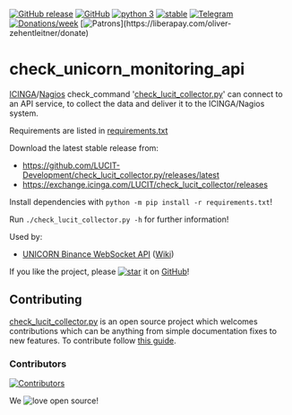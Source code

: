 [![GitHub release](https://img.shields.io/github/release/oliver-zehentleitner/check_unicorn_monitoring_api.svg)](https://github.com/oliver-zehentleitner/check_unicorn_monitoring_api/releases/latest)
[![GitHub](https://img.shields.io/github/license/oliver-zehentleitner/check_unicorn_monitoring_api.svg?color=blue)](https://github.com/oliver-zehentleitner/check_unicorn_monitoring_api/blob/master/LICENSE)
[![python 3](https://img.shields.io/badge/python-3-blue.svg)](https://www.python.org/downloads/)
[![stable](https://img.shields.io/badge/status-stable-brightgreen.svg)](https://github.com/oliver-zehentleitner/check_unicorn_monitoring_api/issues)
[![Telegram](https://img.shields.io/badge/chat-telegram-red.svg)](https://t.me/unicorndevs)
[![Donations/week](http://img.shields.io/liberapay/receives/oliver-zehentleitner.svg?logo=liberapay)](https://liberapay.com/oliver-zehentleitner/donate)
[![Patrons](http://img.shields.io/liberapay/patrons/oliver-zehentleitner.svg?logo=liberapay")](https://liberapay.com/oliver-zehentleitner/donate)

# check_unicorn_monitoring_api
[ICINGA](https://icinga.com)/[Nagios](https://www.nagios.com) check_command 
'[check_lucit_collector.py](https://github.com/LUCIT-Development/check_lucit_collector.py)' can connect to an API service, to collect the data and deliver it to the ICINGA/Nagios system.

Requirements are listed in 
[requirements.txt](https://github.com/LUCIT-Development/check_lucit_collector.py/blob/master/requirements.txt)

Download the latest stable release from:
- https://github.com/LUCIT-Development/check_lucit_collector.py/releases/latest
- https://exchange.icinga.com/LUCIT/check_lucit_collector/releases

Install dependencies with `python -m pip install -r requirements.txt`!

Run `./check_lucit_collector.py -h` for further information!

Used by:
- [UNICORN Binance WebSocket API](https://github.com/oliver-zehentleitner/unicorn-binance-websocket-api) ([Wiki](https://github.com/oliver-zehentleitner/unicorn-binance-websocket-api/wiki/UNICORN-Monitoring-API-Service))

If you like the project, please [![star](https://s3.gifyu.com/images/stard237b3003af9f9a9.png)](https://github.com/LUCIT-Development/check_lucit_collector.py/stargazers) it on 
[GitHub](https://github.com/LUCIT-Development/check_lucit_collector.py)! 

## Contributing
[check_lucit_collector.py](https://github.com/LUCIT-Development/check_lucit_collector.py) is an open 
source project which welcomes contributions which can be anything from simple documentation fixes to new features. To 
contribute follow 
[this guide](https://github.com/LUCIT-Development/check_lucit_collector.py/blob/master/CONTRIBUTING.md).
 
### Contributors
[![Contributors](https://contributors-img.web.app/image?repo=LUCIT-Development/check_lucit_collector.py)](https://github.com/LUCIT-Development/check_lucit_collector.py/graphs/contributors)

We ![love](https://s3.gifyu.com/images/heartae002231c41d8a80.png) open source!
